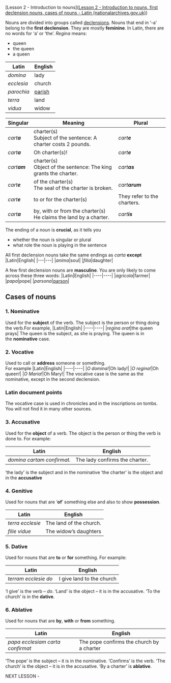 [Lesson 2 - Introduction to nouns]([Lesson 2 - Introduction to nouns, first declension nouns, cases of nouns - Latin (nationalarchives.gov.uk)](https://www.nationalarchives.gov.uk/latin/stage-1-latin/lessons/lesson-2/))

Nouns are divided into groups called [declensions](https://www.nationalarchives.gov.uk/latin/stage-1-latin/resources/stage-1-glossary-of-english-terms/#declension). Nouns that end in ‘-a’ belong to the **first declension**. They are mostly **feminine**.
In Latin, there are no words for ‘a’ or ‘the’. _Regina_ means:

-   queen
-   the queen
-   a queen

|Latin | English|
|---|---|
|_domina_|lady|
|_ecclesia_|church|
|_parochia_|[parish](https://www.nationalarchives.gov.uk/latin/stage-1-latin/resources/stage-1-glossary-of-english-terms#parish)|
|_terra_|land|
|_vidua_|widow|

|**Singular**|**Meaning**|**Plural**|
|:-------|------|-----|
|_cart**a**_|charter(s) <br> Subject of the sentence: A charter costs 2 pounds.| _cart**e**_|
|_cart**a**_|Oh charter(s)!|_cart**e**_
|_cart**am**_|charter(s) <br> Object of the sentence: The king grants the charter.|_cart**as**_
|_cart**e**_|of the charter(s) <br> The seal of the charter is broken.|_cart**arum**_|
|_cart**e**_|to or for the charter(s)  <br>|They refer to the charters.|_cart**is**_
|_cart**a**_|by, with or from the charter(s) <br>He claims the land by a charter.|_cart**is**_

The ending of a noun is **crucial**, as it tells you
-   whether the noun is singular or plural
-   what role the noun is playing in the sentence

All first declension nouns take the same endings as _carta_ **except**
|Latin|English|
|---|---|
|_anima_|soul|
|_filia_|daughter|

A few first declension nouns are **masculine**. You are only likely to come across these three words:
|Latin|English|
|----|----|
|_agricola_|farmer|
|_papa_|pope|
|_parsona_|[parson](https://www.nationalarchives.gov.uk/latin/stage-1-latin/resources/stage-1-glossary-of-english-terms#parson)|

## Cases of nouns

### 1. Nominative

Used for the **subject** of the verb. The subject is the person or thing doing the verb.For example,
|Latin|English|
|----|----|
|_regina orat_|the queen prays|
The queen is the subject, as she is praying. The queen is in the **nominative** case.

### 2. Vocative

Used to call or **address** someone or something.  
For example
|Latin|English|
|----|----|
|_O domina!_|Oh lady!|
|_O regina!_|Oh queen!|
|_O Maria!_|Oh Mary!|
The vocative case is the same as the nominative, except in the second declension.

### Latin document points

The vocative case is used in chronicles and in the inscriptions on tombs. You will not find it in many other sources.

### 3. Accusative

Used for the **object** of a verb. The object is the person or thing the verb is done to. For example:

|Latin|English|
|----|----|
|_domina cartam confirmat._|The lady confirms the charter.|
‘the lady’ is the subject and in the nominative
‘the charter’ is the object and in the **accusative**

### 4. Genitive

Used for nouns that are ‘**of**’ something else and also to show **possession**.

|Latin|English|
|----|----|
|_terra ecclesie_|The land of the church.|
|_filie vidue_|The widow’s daughters|

### 5. Dative

Used for nouns that are **to** or **for** something. For example:

|Latin|English|
|----|----|
|_terram ecclesie do_ |I give land to the church|
‘I give’ is the verb – _do_. ‘Land’ is the object – it is in the accusative. ‘To the church’ is in the **dative**.

### 6. Ablative

Used for nouns that are **by**, **with** or **from** something.

|Latin|English|
|----|----|
|_papa ecclesiam carta confirmat_ |The pope confirms the church by a charter|
‘The pope’ is the subject – it is in the nominative. ‘Confirms’ is the verb.
‘The church’ is the object – it is in the accusative. ‘By a charter’ is **ablative**.

NEXT LESSON - 